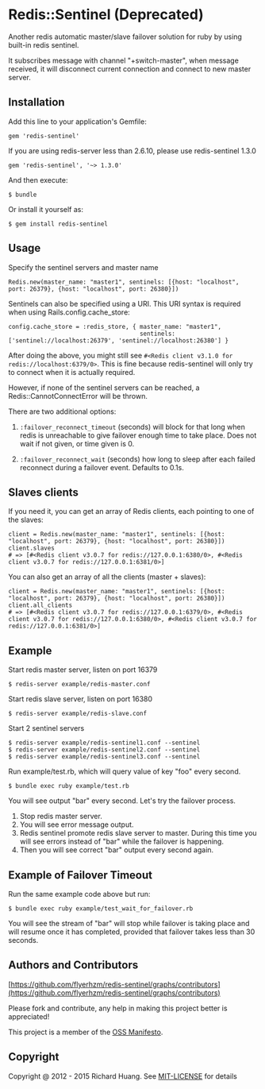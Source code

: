# Redis::Sentinel (Deprecated)

Another redis automatic master/slave failover solution for ruby by
using built-in redis sentinel.

It subscribes message with channel "+switch-master", when message
received, it will disconnect current connection and connect to new
master server.

## Installation

Add this line to your application's Gemfile:

    gem 'redis-sentinel'

If you are using redis-server less than 2.6.10, please use
redis-sentinel 1.3.0

    gem 'redis-sentinel', '~> 1.3.0'

And then execute:

    $ bundle

Or install it yourself as:

    $ gem install redis-sentinel

## Usage

Specify the sentinel servers and master name

    Redis.new(master_name: "master1", sentinels: [{host: "localhost", port: 26379}, {host: "localhost", port: 26380}])

Sentinels can also be specified using a URI. This URI syntax is required when using Rails.config.cache_store:

    config.cache_store = :redis_store, { master_name: "master1",
                                         sentinels: ['sentinel://localhost:26379', 'sentinel://localhost:26380'] }

After doing the above, you might still see `#<Redis client v3.1.0 for redis://localhost:6379/0>`.
This is fine because redis-sentinel will only try to connect when it is actually required.

However, if none of the sentinel servers can be reached, a Redis::CannotConnectError will be thrown.

There are two additional options:

1. `:failover_reconnect_timeout` (seconds) will block for that long when
   redis is unreachable to give failover enough time to take place. Does
   not wait if not given, or time given is 0.

2. `:failover_reconnect_wait` (seconds) how long to sleep after each
   failed reconnect during a failover event. Defaults to 0.1s.

## Slaves clients

If you need it, you can get an array of Redis clients, each pointing to one of the slaves:

    client = Redis.new(master_name: "master1", sentinels: [{host: "localhost", port: 26379}, {host: "localhost", port: 26380}])
    client.slaves
    # => [#<Redis client v3.0.7 for redis://127.0.0.1:6380/0>, #<Redis client v3.0.7 for redis://127.0.0.1:6381/0>]

You can also get an array of all the clients (master + slaves):

    client = Redis.new(master_name: "master1", sentinels: [{host: "localhost", port: 26379}, {host: "localhost", port: 26380}])
    client.all_clients
    # => [#<Redis client v3.0.7 for redis://127.0.0.1:6379/0>, #<Redis client v3.0.7 for redis://127.0.0.1:6380/0>, #<Redis client v3.0.7 for redis://127.0.0.1:6381/0>]

## Example

Start redis master server, listen on port 16379

```
$ redis-server example/redis-master.conf
```

Start redis slave server, listen on  port 16380

```
$ redis-server example/redis-slave.conf
```

Start 2 sentinel servers

```
$ redis-server example/redis-sentinel1.conf --sentinel
$ redis-server example/redis-sentinel2.conf --sentinel
$ redis-server example/redis-sentinel3.conf --sentinel
```

Run example/test.rb, which will query value of key "foo" every second.

```
$ bundle exec ruby example/test.rb
```

You will see output "bar" every second. Let's try the failover process.

1. Stop redis master server.
2. You will see error message output.
3. Redis sentinel promote redis slave server to master. During this time
   you will see errors instead of "bar" while the failover is happening.
4. Then you will see correct "bar" output every second again.

## Example of Failover Timeout
Run the same example code above but run:

```
$ bundle exec ruby example/test_wait_for_failover.rb
```

You will see the stream of "bar" will stop while failover is taking
place and will resume once it has completed, provided that failover
takes less than 30 seconds.

## Authors and Contributors

[https://github.com/flyerhzm/redis-sentinel/graphs/contributors](https://github.com/flyerhzm/redis-sentinel/graphs/contributors)

Please fork and contribute, any help in making this project better is appreciated!

This project is a member of the [OSS Manifesto](http://ossmanifesto.org/).

## Copyright

Copyright @ 2012 - 2015 Richard Huang. See [MIT-LICENSE](https://github.com/flyerhzm/redis-sentinel/blob/master/MIT-LICENSE) for details
